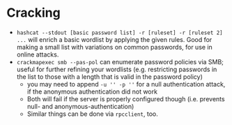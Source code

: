# Cracking

- `hashcat --stdout [basic password list] -r [ruleset] -r [ruleset 2] ...` will enrich a basic wordlist by applying the given rules. Good for making a small list with variations on common passwords, for use in online attacks.
- `crackmapexec smb --pas-pol` can enumerate password policies via SMB; useful for further refining your wordlists (e.g. restricting passwords in the list to those with a length that is valid in the password policy)
  - you may need to append `-u '' -p ''` for a null authentication attack, if the anonymous authentication did not work
  - Both will fail if the server is properly configured though (i.e. prevents null- and anonymous-authentication)
  - Similar things can be done via `rpcclient`, too.